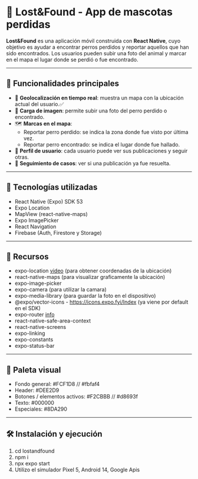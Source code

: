 # 🐾 Lost&Found - App de mascotas perdidas

**Lost&Found** es una aplicación móvil construida con **React Native**, cuyo objetivo es ayudar a encontrar perros perdidos y reportar aquellos que han sido encontrados. Los usuarios pueden subir una foto del animal y marcar en el mapa el lugar donde se perdió o fue encontrado.

---

## 🚀 Funcionalidades principales

- 📍 **Geolocalización en tiempo real**: muestra un mapa con la ubicación actual del usuario.✅
- 📸 **Carga de imagen**: permite subir una foto del perro perdido o encontrado.
- 🗺️ **Marcas en el mapa**:
  - Reportar perro perdido: se indica la zona donde fue visto por última vez.
  - Reportar perro encontrado: se indica el lugar donde fue hallado.
- 👥 **Perfil de usuario**: cada usuario puede ver sus publicaciones y seguir otras.
- 🐶 **Seguimiento de casos**: ver si una publicación ya fue resuelta.

---

## 📱 Tecnologías utilizadas

- React Native (Expo) SDK 53
- Expo Location
- MapView (react-native-maps)
- Expo ImagePicker
- React Navigation
- Firebase (Auth, Firestore y Storage)

---

## 📱 Recursos

- expo-location [video](https://www.youtube.com/watch?v=ltHbdeJg9eA) (para obtener coordenadas de la ubicación)
- react-native-maps (para visualizar graficamente la ubicación)
- expo-image-picker
- expo-camera (para utilizar la camara)
- expo-media-library (para guardar la foto en el dispositivo)
- @expo/vector-icons - https://icons.expo.fyi/Index (ya viene por default en el SDK)
- expo-router [info](https://medium.com/@abdulaleemzafar515/the-benefits-of-using-expo-router-over-react-navigation-172f21772152)
- react-native-safe-area-context
- react-native-screens
- expo-linking
- expo-constants
- expo-status-bar

---

## 🎨 Paleta visual 
- Fondo general: #FCF1D8 // #fbfaf4
- Header: #DEE2D9
- Botones / elementos activos: #F2CBBB // #d8693f
- Texto: #000000 
- Especiales: #8DA290

---

## 🛠️ Instalación y ejecución

1. cd lostandfound
2. npm i
3. npx expo start
4. Utilizo el simulador Pixel 5, Android 14, Google Apis
